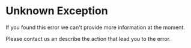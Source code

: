 # Unknown Exception

If you found this error we can't provide more information at the moment.

Please contact us an describe the action that lead you to the error.
